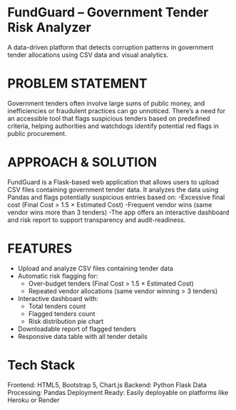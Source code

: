 # FundGuard – Government Tender Risk Analyzer
A data-driven platform that detects corruption patterns in government tender allocations using CSV data and visual analytics.

# PROBLEM STATEMENT
Government tenders often involve large sums of public money, and inefficiencies or fraudulent practices can go unnoticed. There’s a need for an accessible tool that flags suspicious tenders based on predefined criteria, helping authorities and watchdogs identify potential red flags in public procurement.

#  APPROACH & SOLUTION
FundGuard is a Flask-based web application that allows users to upload CSV files containing government tender data. It analyzes the data using Pandas and flags potentially suspicious entries based on:
-Excessive final cost (Final Cost > 1.5 × Estimated Cost)
-Frequent vendor wins (same vendor wins more than 3 tenders)
-The app offers an interactive dashboard and risk report to support transparency and audit-readiness.

#  FEATURES 
  - Upload and analyze CSV files containing tender data
- Automatic risk flagging for:
  - Over-budget tenders (Final Cost > 1.5 × Estimated Cost)
  - Repeated vendor allocations (same vendor winning > 3 tenders)
- Interactive dashboard with:
  - Total tenders count
  - Flagged tenders count
  - Risk distribution pie chart
- Downloadable report of flagged tenders
- Responsive data table with all tender details
  
 # Tech Stack
   Frontend: HTML5, Bootstrap 5, Chart.js
   Backend: Python Flask
   Data Processing: Pandas
   Deployment Ready: Easily deployable on platforms like Heroku or Render

